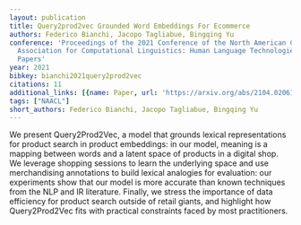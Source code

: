 ```yaml
---
layout: publication
title: Query2prod2vec Grounded Word Embeddings For Ecommerce
authors: Federico Bianchi, Jacopo Tagliabue, Bingqing Yu
conference: 'Proceedings of the 2021 Conference of the North American Chapter of the
  Association for Computational Linguistics: Human Language Technologies: Industry
  Papers'
year: 2021
bibkey: bianchi2021query2prod2vec
citations: 11
additional_links: [{name: Paper, url: 'https://arxiv.org/abs/2104.02061'}]
tags: ["NAACL"]
short_authors: Federico Bianchi, Jacopo Tagliabue, Bingqing Yu
---
```

We present Query2Prod2Vec, a model that grounds lexical representations for
product search in product embeddings: in our model, meaning is a mapping
between words and a latent space of products in a digital shop. We leverage
shopping sessions to learn the underlying space and use merchandising
annotations to build lexical analogies for evaluation: our experiments show
that our model is more accurate than known techniques from the NLP and IR
literature. Finally, we stress the importance of data efficiency for product
search outside of retail giants, and highlight how Query2Prod2Vec fits with
practical constraints faced by most practitioners.